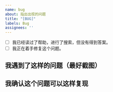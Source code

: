 ```yaml
---
name: bug
about: 指出出现的问题
title: "[BUG]"
labels: Bug
assignees: ''
---
```


<!-- 
首先，十分欢迎你来给本项目开 Issue，在提交之前，请花时间阅读一下这个模板的内容，谢谢合作！
- issue 标题请写为 要汇报的主要内容
- （确认过后请将选项打钩 / 填为 `[x]`）
-->

- [ ] 我已经读过了帮助，进行了搜索，但没有得到答案。
- [ ] 我正在着手修复这个问题。

## 我遇到了这样的问题（最好截图）



## 我确认这个问题可以这样复现


